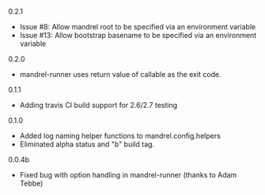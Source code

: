 0.2.1

* Issue #8: Allow mandrel root to be specified via an environment variable
* Issue #13: Allow bootstrap basename to be specified via an environment variable

0.2.0

* mandrel-runner uses return value of callable as the exit code.

0.1.1

* Adding travis CI build support for 2.6/2.7 testing

0.1.0

* Added log naming helper functions to mandrel.config.helpers
* Eliminated alpha status and "b" build tag.

0.0.4b

* Fixed bug with option handling in mandrel-runner (thanks to Adam Tebbe)


